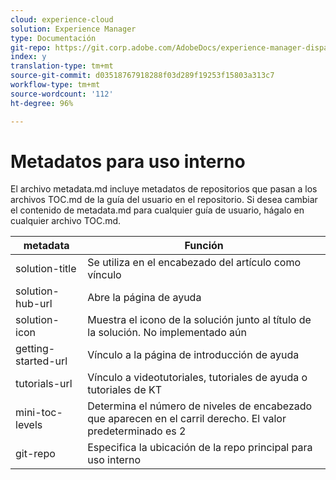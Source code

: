 ```yaml
---
cloud: experience-cloud
solution: Experience Manager
type: Documentación
git-repo: https://git.corp.adobe.com/AdobeDocs/experience-manager-dispatcher.es-ES
index: y
translation-type: tm+mt
source-git-commit: d03518767918288f03d289f19253f15803a313c7
workflow-type: tm+mt
source-wordcount: '112'
ht-degree: 96%

---
```



# Metadatos para uso interno

El archivo metadata.md incluye metadatos de repositorios que pasan a los archivos TOC.md de la guía del usuario en el repositorio. Si desea cambiar el contenido de metadata.md para cualquier guía de usuario, hágalo en cualquier archivo TOC.md.

| metadata | Función |
|--- |--- |
| solution-title | Se utiliza en el encabezado del artículo como vínculo |
| solution-hub-url | Abre la página de ayuda |
| solution-icon | Muestra el icono de la solución junto al título de la solución. No implementado aún |
| getting-started-url | Vínculo a la página de introducción de ayuda |
| tutorials-url | Vínculo a videotutoriales, tutoriales de ayuda o tutoriales de KT |
| mini-toc-levels | Determina el número de niveles de encabezado que aparecen en el carril derecho. El valor predeterminado es 2 |
| git-repo | Especifica la ubicación de la repo principal para uso interno |
